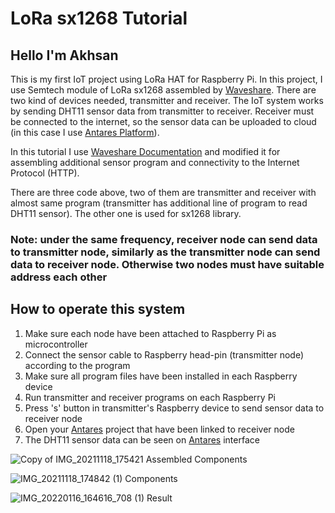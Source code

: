 # LoRa sx1268 Tutorial
## Hello I'm Akhsan

This is my first IoT project using LoRa HAT for Raspberry Pi. In this project, I use Semtech module of LoRa sx1268 assembled by [Waveshare](https://www.waveshare.com
). There are two kind of devices needed, transmitter and receiver. The IoT system works by sending DHT11 sensor data from transmitter to receiver. Receiver must be connected to the internet, so the sensor data can be uploaded to cloud (in this case I use [Antares Platform](https://antares.id)).

In this tutorial I use [Waveshare Documentation](https://www.waveshare.com/w/upload/1/18/SX126X_LoRa_HAT_CODE.zip) and modified it for assembling additional sensor program and connectivity to the Internet Protocol (HTTP).

There are three code above, two of them are transmitter and receiver with almost same program (transmitter has additional line of program to read DHT11 sensor). The other one is used for sx1268 library.

### Note: under the same frequency, receiver node can send data to transmitter node, similarly as the transmitter node can send data to receiver node. Otherwise two nodes must have suitable address each other

## How to operate this system
1. Make sure each node have been attached to Raspberry Pi as microcontroller
2. Connect the sensor cable to Raspberry head-pin (transmitter node) according to the program
3. Make sure all program files have been installed in each Raspberry device
4. Run transmitter and receiver programs on each Raspberry Pi
5. Press 's' button in transmitter's Raspberry device to send sensor data to receiver node
6. Open your [Antares](https://antares.id) project that have been linked to receiver node
7. The DHT11 sensor data can be seen on [Antares](https://antares.id) interface



![Copy of IMG_20211118_175421](https://user-images.githubusercontent.com/57405134/224116148-092b9b73-9080-416b-8d2c-5b548efac409.jpg)
Assembled Components



![IMG_20211118_174842 (1)](https://user-images.githubusercontent.com/57405134/224116198-1c7de213-cedb-4893-abf6-8ec19471278d.jpg)
Components



![IMG_20220116_164616_708 (1)](https://user-images.githubusercontent.com/57405134/224116225-2e00e4f2-d492-44f3-8b07-7f9f1482ea7d.jpg)
Result
